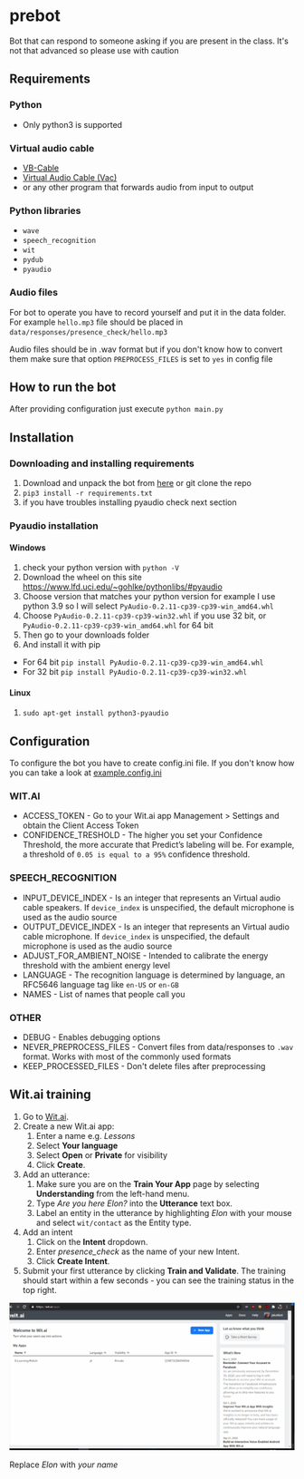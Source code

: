 # prebot

Bot that can respond to someone asking if you are present in the class.
It's not that advanced so please use with caution

## Requirements

### Python

* Only python3 is supported

### Virtual audio cable

* [VB-Cable](https://vb-audio.com/Cable/)
* [Virtual Audio Cable (Vac)](https://vac.muzychenko.net/en/)
* or any other program that forwards audio from input to output

### Python libraries

* `wave`
* `speech_recognition`
* `wit`
* `pydub`
* `pyaudio`

### Audio files

For bot to operate you have to record yourself and put it in the data folder. For example `hello.mp3` file should be placed in `data/responses/presence_check/hello.mp3`

Audio files should be in .wav format but if you don't know how to convert them make sure that option `PREPROCESS_FILES` is set to `yes` in config file

## How to run the bot

After providing configuration just execute `python main.py`

## Installation

### Downloading and installing requirements

1. Download and unpack the bot from [here](https://github.com/xNetcat/teams-bot/archive/main.zip) or git clone the repo
2. `pip3 install -r requirements.txt`
3. if you have troubles installing pyaudio check next section

### Pyaudio installation

#### Windows

1. check your python version with `python -V`
2. Download the wheel on this site <https://www.lfd.uci.edu/~gohlke/pythonlibs/#pyaudio>
3. Choose version that matches your python version for example I use python 3.9 so I will select `PyAudio‑0.2.11‑cp39‑cp39‑win_amd64.whl`
4. Choose `PyAudio‑0.2.11‑cp39‑cp39‑win32.whl` if you use 32 bit, or `PyAudio‑0.2.11‑cp39‑cp39‑win_amd64.whl` for 64 bit
5. Then go to your downloads folder
6. And install it with pip

* For 64 bit `pip install PyAudio‑0.2.11‑cp39‑cp39‑win_amd64.whl`
* For 32 bit `pip install PyAudio‑0.2.11‑cp39‑cp39‑win32.whl`

#### Linux

1. `sudo apt-get install python3-pyaudio`

## Configuration

To configure the bot you have to create config.ini file. If you don't know how you can take a look at [example.config.ini](https://github.com/xNetcat/prebot/blob/main/example.config.ini)

### WIT.AI

* ACCESS_TOKEN - Go to your Wit.ai app Management > Settings and obtain the Client Access Token
* CONFIDENCE_TRESHOLD - The higher you set your Confidence Threshold, the more accurate that Predict’s labeling will be. For example, a threshold of `0.05 is equal to a 95%` confidence threshold.

### SPEECH_RECOGNITION

* INPUT_DEVICE_INDEX - Is an integer that represents an Virtual audio cable speakers. If `device_index` is unspecified, the default microphone is used as the audio source
* OUTPUT_DEVICE_INDEX - Is an integer that represents an Virtual audio cable microphone. If `device_index` is unspecified, the default microphone is used as the audio source
* ADJUST_FOR_AMBIENT_NOISE - Intended to calibrate the energy threshold with the ambient energy level
* LANGUAGE - The recognition language is determined by language, an RFC5646 language tag like `en-US` or `en-GB`
* NAMES - List of names that people call you

### OTHER

* DEBUG - Enables debugging options
* NEVER_PREPROCESS_FILES - Convert files from data/responses to `.wav` format. Works with most of the commonly used formats
* KEEP_PROCESSED_FILES - Don't delete files after preprocessing

## Wit.ai training

1. Go to [Wit.ai](https://wit.ai/).
2. Create a new Wit.ai app:
    1. Enter a name e.g. _Lessons_
    2. Select **Your language**
    3. Select **Open** or **Private** for visibility
    4. Click **Create**.
3. Add an utterance:
    1. Make sure you are on the **Train Your App** page by selecting **Understanding** from the left-hand menu.
    2. Type _Are you here Elon?_ into the **Utterance** text box.
    3. Label an entity in the utterance by highlighting _Elon_ with your mouse and select `wit/contact` as the Entity type.
4. Add an intent
    1. Click on the **Intent** dropdown.
    2. Enter _presence_check_ as the name of your new Intent.
    3. Click **Create Intent**.
5. Submit your first utterance by clicking **Train and Validate**. The training should start within a few seconds - you can see the training status in the top right.

![Training gif](https://raw.githubusercontent.com/xNetcat/prebot/main/docs/wit_training.gif)

Replace _Elon_ with _your name_
